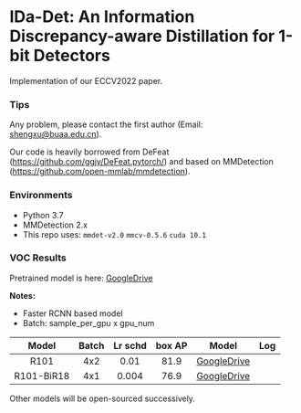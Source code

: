 # IDa-Det: An Information Discrepancy-aware Distillation for 1-bit Detectors
Implementation of our ECCV2022 paper.

### Tips
Any problem, please contact the first author (Email: shengxu@buaa.edu.cn). 

Our code is heavily borrowed from DeFeat (https://github.com/ggjy/DeFeat.pytorch/) and based on MMDetection (https://github.com/open-mmlab/mmdetection).


### Environments
- Python 3.7
- MMDetection 2.x
- This repo uses: `mmdet-v2.0` `mmcv-0.5.6` `cuda 10.1`

### VOC Results

Pretrained model is here: [GoogleDrive](https://drive.google.com/drive/folders/1I0RlAiLe-KJuorXq4lLzeSgJUb3inT2J?usp=sharing)

**Notes:**

- Faster RCNN based model
- Batch: sample_per_gpu x gpu_num

| Model  | Batch | Lr schd | box AP | Model | Log |
|:-----:|:-----:|:-------:|:------:|:-----:|:---:|
| R101  |  4x2  | 0.01    | 81.9  |[GoogleDrive](https://drive.google.com/drive/folders/1I0RlAiLe-KJuorXq4lLzeSgJUb3inT2J?usp=sharing) |     |
| R101-BiR18| 4x1  | 0.004    | 76.9 | [GoogleDrive](https://drive.google.com/drive/folders/1I0RlAiLe-KJuorXq4lLzeSgJUb3inT2J?usp=sharing)|   |


Other models will be open-sourced successively.
